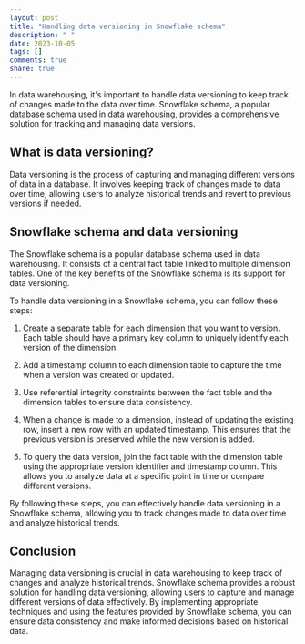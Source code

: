 ```yaml
---
layout: post
title: "Handling data versioning in Snowflake schema"
description: " "
date: 2023-10-05
tags: []
comments: true
share: true
---
```


In data warehousing, it's important to handle data versioning to keep track of changes made to the data over time. Snowflake schema, a popular database schema used in data warehousing, provides a comprehensive solution for tracking and managing data versions.

## What is data versioning?

Data versioning is the process of capturing and managing different versions of data in a database. It involves keeping track of changes made to data over time, allowing users to analyze historical trends and revert to previous versions if needed.

## Snowflake schema and data versioning

The Snowflake schema is a popular database schema used in data warehousing. It consists of a central fact table linked to multiple dimension tables. One of the key benefits of the Snowflake schema is its support for data versioning.

To handle data versioning in a Snowflake schema, you can follow these steps:

1. Create a separate table for each dimension that you want to version. Each table should have a primary key column to uniquely identify each version of the dimension.

2. Add a timestamp column to each dimension table to capture the time when a version was created or updated.

3. Use referential integrity constraints between the fact table and the dimension tables to ensure data consistency.

4. When a change is made to a dimension, instead of updating the existing row, insert a new row with an updated timestamp. This ensures that the previous version is preserved while the new version is added.

5. To query the data version, join the fact table with the dimension table using the appropriate version identifier and timestamp column. This allows you to analyze data at a specific point in time or compare different versions.

By following these steps, you can effectively handle data versioning in a Snowflake schema, allowing you to track changes made to data over time and analyze historical trends.

## Conclusion

Managing data versioning is crucial in data warehousing to keep track of changes and analyze historical trends. Snowflake schema provides a robust solution for handling data versioning, allowing users to capture and manage different versions of data effectively. By implementing appropriate techniques and using the features provided by Snowflake schema, you can ensure data consistency and make informed decisions based on historical data.